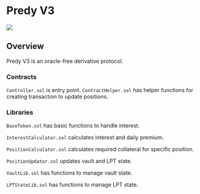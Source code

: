 Predy V3
=====

![](https://github.com/predyprotocol/v3-draft/workflows/test/badge.svg)

## Overview

Predy V3 is an oracle-free derivative protocol.


### Contracts

`Controller.sol` is entry point.
`ContractHelper.sol` has helper functions for creating transaction to update positions.

### Libraries

`BaseToken.sol` has basic functions to handle interest.

`InterestCalculator.sol` calculates interest and daily premium.

`PositionCalculator.sol` calculates required collateral for specific position.

`PositionUpdator.sol` updates vault and LPT state.

`VaultLib.sol` has functions to manage vault state.

`LPTStateLib.sol` has functions to manage LPT state.
